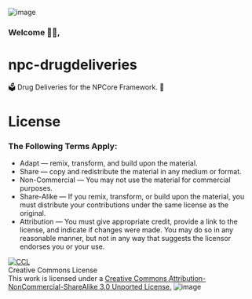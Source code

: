![image](https://cdn.discordapp.com/attachments/860905633783480330/860913889313947658/NPCore_Discord_Header.png)
### Welcome 👋🏼,
# npc-drugdeliveries
🗳️ Drug Deliveries for the NPCore Framework. 🧩
# License
### The Following Terms Apply:
* Adapt — remix, transform, and build upon the material.
* Share — copy and redistribute the material in any medium or format.
* Non-Commercial — You may not use the material for commercial purposes.
* Share-Alike — If you remix, transform, or build upon the material, you must distribute your contributions under the same license as the original.
* Attribution — You must give appropriate credit, provide a link to the license, and indicate if changes were made. You may do so in any reasonable manner, but not in any way that suggests the licensor endorses you or your use.

[![CCL](https://cdn.discordapp.com/attachments/860905633783480330/862426141105455125/CCBYNOSA.png)](http://creativecommons.org/licenses/by-nc-sa/3.0/)
<br>
Creative Commons License
<br>
This work is licensed under a [Creative Commons Attribution-NonCommercial-ShareAlike 3.0 Unported License.](http://creativecommons.org/licenses/by-nc-sa/3.0/) 
![image](https://cdn.discordapp.com/attachments/860133990580486154/860898305114636308/NPC_Header.png)
